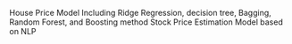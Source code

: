 House Price Model
Including Ridge Regression, decision tree, Bagging, Random Forest, and Boosting method
Stock Price Estimation Model based on NLP
